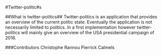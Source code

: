 #Twitter-politic#s

##What is twitter-politics##
Twitter-politics is an application that provides an overview of the current politic state.
Eventually the application is not necessarily limited to politics. In a first implementation however
twitter-politics will mainly give an overview of the USA presidential campaign of 2016.

###Contributors
Christophe Rannou
Pierrick Calmels

